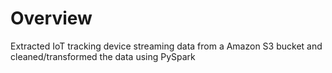 # Overview

Extracted IoT tracking device streaming data from a Amazon S3 bucket and cleaned/transformed the data using PySpark
